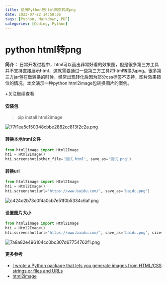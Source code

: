 ```yaml
---
title: 使用Python把html网页转成png
date: 2023-07-22 14:58:36
tags: [Python, Markdown, PDF]
categories: [Coding, Python]
---
```


python html转png
===============

**简介：** 日常开发过程中，html可以画出非常好看的效果图，但是很多第三方工具并不支持直接展示html，这就需要通过一些第三方工具将html转换为png。很多第三方jar包在做转换的时候，经常出现转化后因为部分css标签不支持，图片效果错位的情况。本文演示一种python html2image包转换图片的案例。

+关注继续查看

#### 安装包

> pip install html2image

![77f1ea5c150348cbbe2882cc813f2c2a.png](https://s2.loli.net/2023/07/16/bDiGsg8aO5k21ze.png)

#### 转换本地html文件

```python
from html2image import Html2Image
hti = Html2Image()
hti.screenshot(other_file='测试.html', save_as='测试.png')
```

#### 转换url

```python
from html2image import Html2Image
hti = Html2Image()
hti.screenshot(url='https://www.baidu.com/', save_as='baidu.png')
```

![c424d2b73c0f4a0cb7e51f0b5334c6af.png](https://s2.loli.net/2023/07/16/jI8ML2mE6YVhJrX.png)

#### 设置图片大小

```python
from html2image import Html2Image
hti = Html2Image()
hti.screenshot(url='https://www.baidu.com/', save_as='baidu.png', size= (1000,1000))
```

![7a8a82e496104cc0bc307d67754762f1.png](https://s2.loli.net/2023/07/16/6eD5IMXmkU2dZL3.png)

#### 更多参考

- [I wrote a Python package that lets you generate images from HTML/CSS strings or files and URLs](https://www.reddit.com/r/Python/comments/k1gw4z/i_wrote_a_python_package_that_lets_you_generate/)  
- [html2image](https://github.com/vgalin/html2image)

